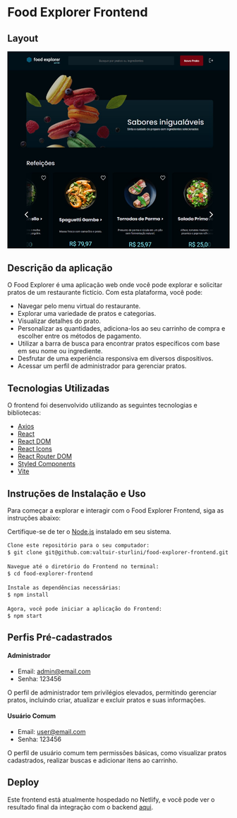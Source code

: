 # Food Explorer Frontend

## Layout

![Layout Food Explorer](src/assets/food-explorer.jpeg)

## Descrição da aplicação

O Food Explorer é uma aplicação web onde você pode explorar e solicitar pratos de um restaurante fictício. Com esta plataforma, você pode:

- Navegar pelo menu virtual do restaurante.
- Explorar uma variedade de pratos e categorias.
- Visualizar detalhes do prato.
- Personalizar as quantidades, adiciona-los ao seu carrinho de compra e escolher entre os métodos de pagamento.
- Utilizar a barra de busca para encontrar pratos específicos com base em seu nome ou ingrediente.
- Desfrutar de uma experiência responsiva em diversos dispositivos.
- Acessar um perfil de administrador para gerenciar pratos.

## Tecnologias Utilizadas

O frontend foi desenvolvido utilizando as seguintes tecnologias e bibliotecas:

- [Axios](https://axios-http.com/)
- [React](https://reactjs.org/)
- [React DOM](https://reactjs.org/docs/react-dom.html)
- [React Icons](https://react-icons.github.io/react-icons/)
- [React Router DOM](https://reactrouter.com/web/guides/quick-start)
- [Styled Components](https://styled-components.com/)
- [Vite](https://vitejs.dev/)

## Instruções de Instalação e Uso

Para começar a explorar e interagir com o Food Explorer Frontend, siga as instruções abaixo:

Certifique-se de ter o [Node.js](https://nodejs.org/) instalado em seu sistema.

    Clone este repositório para o seu computador:
    $ git clone git@github.com:valtuir-sturlini/food-explorer-frontend.git

    Navegue até o diretório do Frontend no terminal:
    $ cd food-explorer-frontend

    Instale as dependências necessárias:
    $ npm install

    Agora, você pode iniciar a aplicação do Frontend:
    $ npm start

## Perfis Pré-cadastrados

#### Administrador

- Email: admin@email.com
- Senha: 123456

O perfil de administrador tem privilégios elevados, permitindo gerenciar pratos, incluindo criar, atualizar e excluir pratos e suas informações.

#### Usuário Comum

- Email: user@email.com
- Senha: 123456

O perfil de usuário comum tem permissões básicas, como visualizar pratos cadastrados, realizar buscas e adicionar itens ao carrinho.

## Deploy

Este frontend está atualmente hospedado no Netlify, e você pode ver o resultado final da integração com o backend [aqui](https://project-explorer.netlify.app/).

